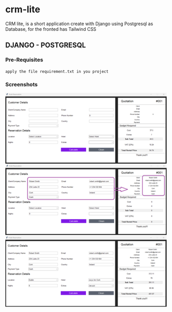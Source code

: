 # crm-lite
CRM lite, is a short application create with Django using Postgresql as Database, for the fronted has Tailwind CSS


## DJANGO - POSTGRESQL
### Pre-Requisites
`apply the file requirement.txt in you project`


### Screenshots
![alt text](https://github.com/Nor-Mand/hotelReservation/blob/main/images/picture_1.png)
![alt text](https://github.com/Nor-Mand/hotelReservation/blob/main/images/picture_2.png)
![alt text](https://github.com/Nor-Mand/hotelReservation/blob/main/images/picture_3.png)
